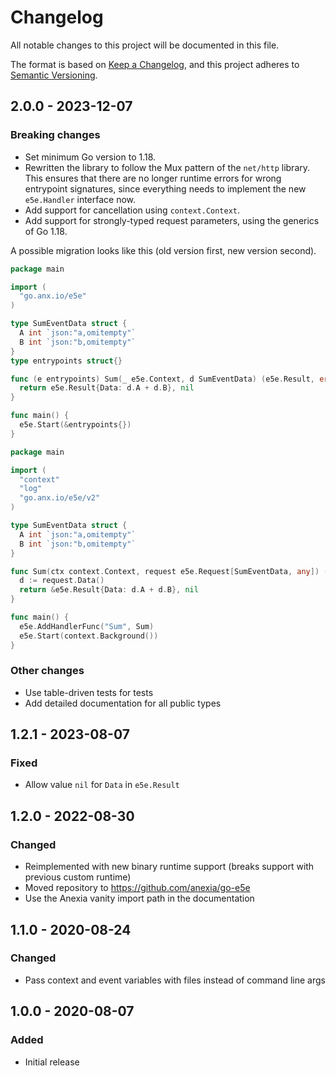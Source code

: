 # Changelog
All notable changes to this project will be documented in this file.

The format is based on [Keep a Changelog](https://keepachangelog.com/en/1.0.0/),
and this project adheres to [Semantic Versioning](https://semver.org/spec/v2.0.0.html).

## 2.0.0 - 2023-12-07

### Breaking changes

- Set minimum Go version to 1.18.
- Rewritten the library to follow the Mux pattern of the `net/http` library.
  This ensures that there are no longer runtime errors for wrong entrypoint signatures, since everything
  needs to implement the new `e5e.Handler` interface now.
- Add support for cancellation using `context.Context`.
- Add support for strongly-typed request parameters, using the generics of Go 1.18.

A possible migration looks like this (old version first, new version second).

```go
package main

import (
  "go.anx.io/e5e"
)

type SumEventData struct {
  A int `json:"a,omitempty"`
  B int `json:"b,omitempty"`
}
type entrypoints struct{}

func (e entrypoints) Sum(_ e5e.Context, d SumEventData) (e5e.Result, error) {
  return e5e.Result{Data: d.A + d.B}, nil
}

func main() {
  e5e.Start(&entrypoints{})
}

```

```go
package main

import (
  "context"
  "log"
  "go.anx.io/e5e/v2"
)

type SumEventData struct {
  A int `json:"a,omitempty"`
  B int `json:"b,omitempty"`
}

func Sum(ctx context.Context, request e5e.Request[SumEventData, any]) (*e5e.Result, error) {
  d := request.Data()
  return &e5e.Result{Data: d.A + d.B}, nil
}

func main() {
  e5e.AddHandlerFunc("Sum", Sum)
  e5e.Start(context.Background())
}
```

### Other changes

- Use table-driven tests for tests
- Add detailed documentation for all public types

## 1.2.1 - 2023-08-07

### Fixed
- Allow value `nil` for `Data` in `e5e.Result`


## 1.2.0 - 2022-08-30

### Changed
- Reimplemented with new binary runtime support (breaks support with previous custom runtime)
- Moved repository to https://github.com/anexia/go-e5e
- Use the Anexia vanity import path in the documentation


## 1.1.0 - 2020-08-24

### Changed
- Pass context and event variables with files instead of command line args


## 1.0.0 - 2020-08-07

### Added
- Initial release
